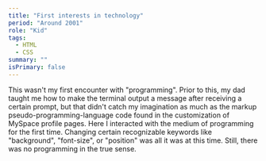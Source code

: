 ```yaml
---
title: "First interests in technology"
period: "Around 2001"
role: "Kid"
tags:
  - HTML
  - CSS
summary: ""
isPrimary: false
---
```

This wasn't my first encounter with "programming". Prior to this, my dad taught me how to make the terminal output a message after receiving a certain prompt, but that didn't catch my imagination as much as the markup pseudo-programming-language code found in the customization of MySpace profile pages. Here I interacted with the medium of programming for the first time. Changing certain recognizable keywords like "background", "font-size", or "position" was all it was at this time. Still, there was no programming in the true sense. 